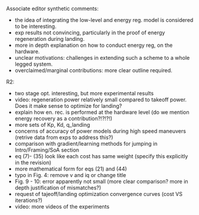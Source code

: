 Associate editor synthetic comments:
- the idea of integrating the low-level and energy reg. model is considered to be interesting.
- exp results not convincing, particularly in the proof of energy regeneration during landing.
- more in depth explanation on how to conduct energy reg, on the hardware.
- unclear motivations: challenges in extending such a scheme to a whole legged system.
- overclaimed/marginal contributions: more clear outline required.

R2: 
- two stage opt. interesting, but more experimental results
- video: regeneration power relatively small compared to takeoff power. Does it make sense to optimize for landing?
- explain how en. rec. is performed at the hardware level (do we mention energy recovery as a contribution?!?!?!)
- more sets of Kp, Kd, q_landing
- concerns of accuracy of power models during high speed maneuvers (retrive data from exps to address this?)
- comparison with gradient/learning methods for jumping in Intro/Framing/SoA section
- eq (7)- (35) look like each cost has same weight (specify this explicitly in the revision)
- more mathematical form for eqs (21) and (44) 
- typo in Fig. 4: remove v and iq or change title
- Fig. 9 - 10: error apparently not small (more clear comparison? more in depth justification of mismatches?)
- request of tajeoff/landing optimization convergence curves (cost VS iterations?)
- video: more videos of the experiments